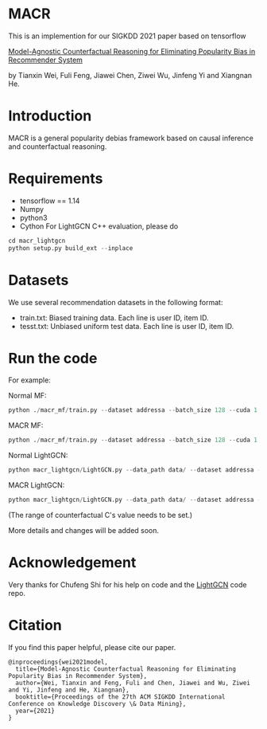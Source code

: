 # MACR
This is an implemention for our SIGKDD 2021 paper based on tensorflow

[Model-Agnostic Counterfactual Reasoning for Eliminating Popularity Bias in Recommender System](https://arxiv.org/abs/2010.15363)

by Tianxin Wei, Fuli Feng, Jiawei Chen, Ziwei Wu, Jinfeng Yi and Xiangnan He.
# Introduction
MACR is a general popularity debias framework based on causal inference and counterfactual reasoning.
# Requirements
* tensorflow == 1.14
* Numpy
* python3
* Cython
For LightGCN C++ evaluation, please do
```Python
cd macr_lightgcn
python setup.py build_ext --inplace
```
# Datasets
We use several recommendation datasets in the following format:
* train.txt: Biased training data. Each line is user ID, item ID.
* tesst.txt: Unbiased uniform test data. Each line is user ID, item ID.
# Run the code
For example:


Normal MF:
```Python
python ./macr_mf/train.py --dataset addressa --batch_size 128 --cuda 1 --saveID 1 --log_interval 10 --lr 0.001 --train normalbce --test normal
```
MACR MF:
```Python
python ./macr_mf/train.py --dataset addressa --batch_size 128 --cuda 1 --saveID 1 --log_interval 1 --lr 0.001 --check_c 1 --start -1 --end 1 --step 21 --train rubibceboth --test rubi --alpha 1e-3 --beta 1e-3
```

Normal LightGCN:
```Python
python macr_lightgcn/LightGCN.py --data_path data/ --dataset addressa --verbose 1 --layer_size [64,64] --Ks [20] --loss bce --test normal --epoch 2000 --early_stop 1 --lr 0.001 --batch_size 1024 --gpu_id 1 --log_interval 10
```
MACR LightGCN:
```Python
python macr_lightgcn/LightGCN.py --data_path data/ --dataset addressa --verbose 1 --layer_size [64,64] --Ks [20] --loss bceboth --test rubiboth --start 0 --end 50 --step 31 --epoch 2000 --early_stop 1 --lr 0.001 --batch_size 1024 --gpu_id 1 --log_interval 10 --alpha 1e-3 --beta 1e-3
```
(The range of counterfactual C's value needs to be set.)


More details and changes will be added soon.
# Acknowledgement 
Very thanks for Chufeng Shi for his help on code and the [LightGCN](https://github.com/kuandeng/LightGCN) code repo.
# Citation
If you find this paper helpful, please cite our paper.
```
@inproceedings{wei2021model,
  title={Model-Agnostic Counterfactual Reasoning for Eliminating Popularity Bias in Recommender System},
  author={Wei, Tianxin and Feng, Fuli and Chen, Jiawei and Wu, Ziwei and Yi, Jinfeng and He, Xiangnan},
  booktitle={Proceedings of the 27th ACM SIGKDD International Conference on Knowledge Discovery \& Data Mining},
  year={2021}
}
```





